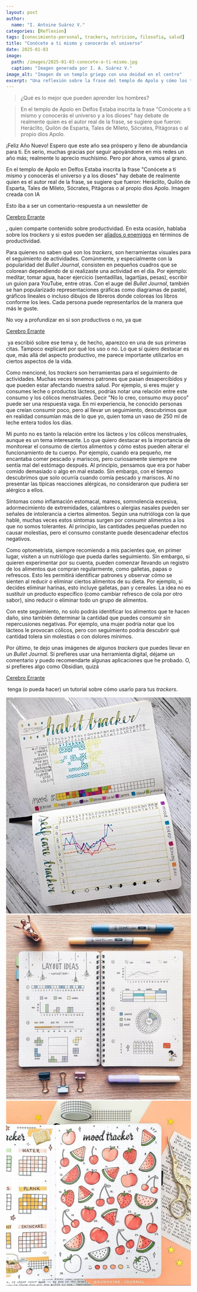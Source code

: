 ```yaml
---
layout: post
author:
  name: "I. Antoine Suárez V."
categories: [Reflexion]
tags: [conocimiento-personal, trackers, nutricion, filosofia, salud]
title: "Conócete a ti mismo y conocerás el universo"
date: 2025-01-03
image:
  path: /images/2025-01-03-conocete-a-ti-mismo.jpg
  caption: "Imagen generada por I. A. Suárez V."
image_alt: "Imagen de un templo griego con una deidad en el centro"
excerpt: "Una reflexión sobre la frase del templo de Apolo y cómo los trackers pueden ayudarnos a observar patrones que impactan nuestra salud, productividad y bienestar."
---
```



> ¿Qué es lo mejor que pueden aprender los hombres?

> En el templo de Apolo en Delfos Estaba inscrita la frase "Conócete a ti mismo y conocerás el universo y a los dioses" hay debate de realmente quien es el autor real de la frase, se sugiere que fueron: Heráclito, Quilón de Esparta, Tales de Mileto, Sócrates, Pitágoras o al propio dios Apolo​.

¡Feliz Año Nuevo! Espero que este año sea próspero y lleno de abundancia para ti. En serio, muchas gracias por seguir apoyándome en mis redes un año más; realmente lo aprecio muchísimo. Pero por ahora, vamos al grano.


En el templo de Apolo en Delfos Estaba inscrita la frase "Conócete a ti mismo y conocerás el universo y a los dioses" hay debate de realmente quien es el autor real de la frase, se sugiere que fueron: Heráclito, Quilón de Esparta, Tales de Mileto, Sócrates, Pitágoras o al propio dios Apolo​. Imagen creada con IA

Esto iba a ser un comentario-respuesta a un newsletter de 

[Cerebro Errante](https://open.substack.com/users/115197612-cerebro-errante?utm_source=mentions)

, quien comparte contenido sobre productividad. En esta ocasión, hablaba sobre los _trackers_ y si estos pueden ser [aliados o enemigos](https://micerebroerrante.substack.com/p/trackers-aliados-o-enemigos-de-tu) en términos de productividad.

Para quienes no saben qué son los _trackers_, son herramientas visuales para el seguimiento de actividades. Comúnmente, y especialmente con la popularidad del _Bullet Journal_, consisten en pequeños cuadros que se colorean dependiendo de si realizaste una actividad en el día. Por ejemplo: meditar, tomar agua, hacer ejercicio (sentadillas, lagartijas, pesas), escribir un guion para YouTube, entre otras. Con el auge del _Bullet Journal_, también se han popularizado representaciones gráficas como diagramas de pastel, gráficos lineales o incluso dibujos de libreros donde coloreas los libros conforme los lees. Cada persona puede representarlos de la manera que más le guste.

No voy a profundizar en si son productivos o no, ya que 

[Cerebro Errante](https://open.substack.com/users/115197612-cerebro-errante?utm_source=mentions)

 ya escribió sobre ese tema y, de hecho, aparezco en una de sus primeras citas. Tampoco explicaré por qué los uso o no. Lo que sí quiero destacar es que, más allá del aspecto productivo, me parece importante utilizarlos en ciertos aspectos de la vida.

Como mencioné, los _trackers_ son herramientas para el seguimiento de actividades. Muchas veces tenemos patrones que pasan desapercibidos y que pueden estar afectando nuestra salud. Por ejemplo, si eres mujer y consumes leche o productos lácteos, podrías notar una relación entre este consumo y los cólicos menstruales. Decir "No lo creo, consumo muy poco" puede ser una respuesta vaga. En mi experiencia, he conocido personas que creían consumir poco, pero al llevar un seguimiento, descubrimos que en realidad consumían más de lo que yo, quien toma un vaso de 250 ml de leche entera todos los días.

Mi punto no es tanto la relación entre los lácteos y los cólicos menstruales, aunque es un tema interesante. Lo que quiero destacar es la importancia de monitorear el consumo de ciertos alimentos y cómo estos pueden alterar el funcionamiento de tu cuerpo. Por ejemplo, cuando era pequeño, me encantaba comer pescado y mariscos, pero curiosamente siempre me sentía mal del estómago después. Al principio, pensamos que era por haber comido demasiado o algo en mal estado. Sin embargo, con el tiempo descubrimos que solo ocurría cuando comía pescado y mariscos. Al no presentar las típicas reacciones alérgicas, no consideraron que pudiera ser alérgico a ellos.

Síntomas como inflamación estomacal, mareos, somnolencia excesiva, adormecimiento de extremidades, calambres o alergias nasales pueden ser señales de intolerancia a ciertos alimentos. Según una nutrióloga con la que hablé, muchas veces estos síntomas surgen por consumir alimentos a los que no somos tolerantes. Al principio, las cantidades pequeñas pueden no causar molestias, pero el consumo constante puede desencadenar efectos negativos.

Como optometrista, siempre recomiendo a mis pacientes que, en primer lugar, visiten a un nutriólogo que pueda darles seguimiento. Sin embargo, si quieren experimentar por su cuenta, pueden comenzar llevando un registro de los alimentos que compran regularmente, como galletas, papas o refrescos. Esto les permitirá identificar patrones y observar cómo se sienten al reducir o eliminar ciertos alimentos de su dieta. Por ejemplo, si decides eliminar harinas, esto incluye galletas, pan y cereales. La idea no es sustituir un producto específico (como cambiar refresco de cola por otro sabor), sino reducir o eliminar todo un grupo de alimentos.

Con este seguimiento, no solo podrás identificar los alimentos que te hacen daño, sino también determinar la cantidad que puedes consumir sin repercusiones negativas. Por ejemplo, una mujer podría notar que los lácteos le provocan cólicos, pero con seguimiento podría descubrir qué cantidad tolera sin molestias o con dolores mínimos.

Por último, te dejo unas imágenes de algunos _trackers_ que puedes llevar en un _Bullet Journal_. Si prefieres usar una herramienta digital, déjame un comentario y puedo recomendarte algunas aplicaciones que he probado. O, si prefieres algo como Obsidian, quizá 

[Cerebro Errante](https://open.substack.com/users/115197612-cerebro-errante?utm_source=mentions)

 tenga (o pueda hacer) un tutorial sobre cómo usarlo para tus _trackers_.

![](/images/2025-01-03-conocete-a-ti-mismo.1.jpg)
![](/images/2025-01-03-conocete-a-ti-mismo.2.jpg)
![](/images/2025-01-03-conocete-a-ti-mismo.3.jpg)
